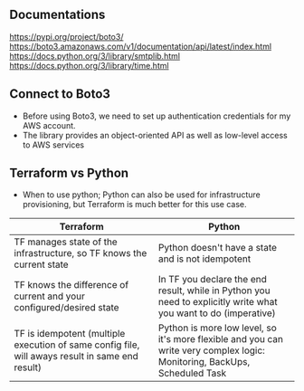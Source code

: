 ## Documentations
https://pypi.org/project/boto3/
https://boto3.amazonaws.com/v1/documentation/api/latest/index.html
https://docs.python.org/3/library/smtplib.html
https://docs.python.org/3/library/time.html

## Connect to Boto3
- Before using Boto3, we need to set up authentication credentials for my AWS account.
- The library provides an object-oriented API as well as low-level access to AWS services

## Terraform vs Python
- When to use python;
Python can also be used for infrastructure provisioning, but Terraform is much better for this use case.

|  Terraform | Python |
| --- | --- |
| TF manages state of the infrastructure, so TF knows the current state | Python doesn't have a state and is not idempotent |
| TF knows the difference of current and your configured/desired state | In TF you declare the end result, while in Python you need to explicitly write what you want to do (imperative) |
| TF is idempotent (multiple execution of same config file, will aways result in same end result) | Python is more low level, so it's more flexible and you can write very complex logic: Monitoring, BackUps, Scheduled Task |
